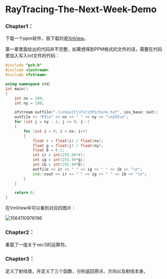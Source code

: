 # RayTracing-The-Next-Week-Demo

### Chapter1：

下载一个ppm软件，我下载的是[XnView](https://www.xnview.com/en/)。

第一章里面给出的代码并不完整，如果想得到PPM格式的文件的话，需要在代码里加入写入txt文件的代码：

```c++
#include "pch.h"
#include <iostream>
#include <fstream>

using namespace std;
int main()
{
	int nx = 200;
	int ny = 100;

	ofstream outfile(".\\result\\FirstPicture.txt", ios_base::out);
	outfile << "P3\n" << nx << " " << ny << "\n255\n";
	for (int j = ny - 1; j >= 0; j--)
	{
		for (int i = 0; i < nx; i++)
		{
			float r = float(i) / float(nx);
			float g = float(j) / float(ny);
			float b = 0.2;
			int ir = int(255.99*r);
			int ig = int(255.99*g);
			int ib = int(255.99*b);
			outfile << ir << " " << ig << " " << ib << "\n";
			std::cout << ir << " " << ig << " " << ib << "\n";
		}
	}

	return 0;
}
```

在VmView中可以看到对应的图片：

![1564110976196](C:\Users\mosswang\AppData\Roaming\Typora\typora-user-images\1564110976196.png)

### Chapter2：

重载了一组关于vec3的运算符。

### Chapter3：

定义了射线类，并定义了三个函数，分别返回原点、方向以及射线本身。

